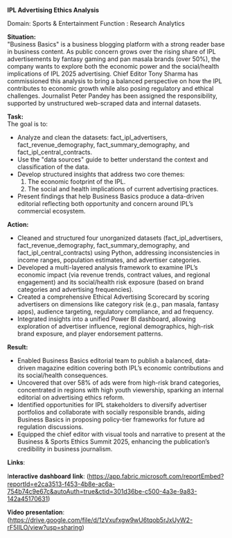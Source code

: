 **IPL Advertising Ethics Analysis**

 Domain: Sports & Entertainment     Function : Research Analytics


**Situation:**  
"Business Basics" is a business blogging platform with a strong reader base in business content. As public concern grows over the rising share of IPL advertisements by fantasy gaming and pan masala brands (over 50%), the company wants to explore both the economic power and the social/health implications of IPL 2025 advertising. Chief Editor Tony Sharma has commissioned this analysis to bring a balanced perspective on how the IPL contributes to economic growth while also posing regulatory and ethical challenges. Journalist Peter Pandey has been assigned the responsibility, supported by unstructured web-scraped data and internal datasets.

**Task:**  
The goal is to:
 - Analyze and clean the datasets: fact_ipl_advertisers, fact_revenue_demography, fact_summary_demography, and fact_ipl_central_contracts.
 - Use the "data sources" guide to better understand the context and classification of the data.
 - Develop structured insights that address two core themes:
    1. The economic footprint of the IPL.
    2. The social and health implications of current advertising practices.
 - Present findings that help Business Basics produce a data-driven editorial reflecting both opportunity and concern around IPL’s commercial ecosystem.

**Action:**  
- Cleaned and structured four unorganized datasets (fact_ipl_advertisers, fact_revenue_demography, fact_summary_demography, and fact_ipl_central_contracts) using Python, addressing inconsistencies in income ranges, population estimates, and advertiser categories.
- Developed a multi-layered analysis framework to examine IPL’s economic impact (via revenue trends, contract values, and regional engagement) and its social/health risk exposure (based on brand categories and advertising frequencies).
- Created a comprehensive Ethical Advertising Scorecard by scoring advertisers on dimensions like category risk (e.g., pan masala, fantasy apps), audience targeting, regulatory compliance, and ad frequency.
- Integrated insights into a unified Power BI dashboard, allowing exploration of advertiser influence, regional demographics, high-risk brand exposure, and player endorsement patterns.

**Result:**  
- Enabled Business Basics editorial team to publish a balanced, data-driven magazine edition covering both IPL’s economic contributions and its social/health consequences.
- Uncovered that over 58% of ads were from high-risk brand categories, concentrated in regions with high youth viewership, sparking an internal editorial on advertising ethics reform.
- Identified opportunities for IPL stakeholders to diversify advertiser portfolios and collaborate with socially responsible brands, aiding Business Basics in proposing policy-tier frameworks for future ad regulation discussions.
- Equipped the chief editor with visual tools and narrative to present at the Business & Sports Ethics Summit 2025, enhancing the publication’s credibility in business journalism.


𝐋𝐢𝐧𝐤𝐬:

I𝐧𝐭𝐞𝐫𝐚𝐜𝐭𝐢𝐯𝐞 𝐝𝐚𝐬𝐡𝐛𝐨𝐚𝐫𝐝 𝐥𝐢𝐧𝐤: (https://app.fabric.microsoft.com/reportEmbed?reportId=e2ca3513-f453-4b8e-ac6a-754b74c9e67c&autoAuth=true&ctid=301d36be-c500-4a3e-9a83-142a45170631)

𝐕𝐢𝐝𝐞𝐨 𝐩𝐫𝐞𝐬𝐞𝐧𝐭𝐚𝐭𝐢𝐨𝐧: (https://drive.google.com/file/d/1zVxufxgw9wU6tqob5rJxUyW2-rF5IILO/view?usp=sharing)



